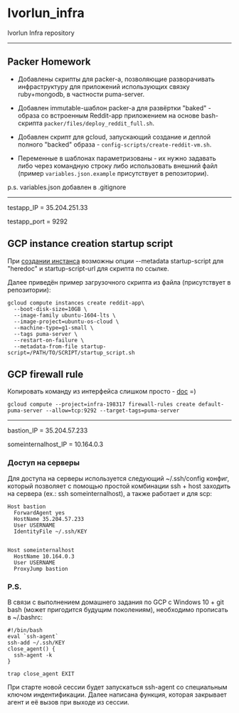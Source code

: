 # Ivorlun_infra
Ivorlun Infra repository
___
## Packer Homework

* Добавлены скрипты для packer-а, позволяющие разворачивать
инфраструктуру для приложений использующих связку ruby+mongodb, в частности 
puma-server.

* Добавлен immutable-шаблон packer-а для развёртки "baked" - образа со встроенным Reddit-app приложением
на основе bash-скрипта `packer/files/deploy_reddit_full.sh`.

* Добавлен скрипт для gcloud, запускающий создание и деплой полного "backed" образа - `config-scripts/create-reddit-vm.sh`.

* Переменные в шаблонах параметризованы - их нужно задавать либо через командную строку 
либо использовать внешний файл (пример `variables.json.example` присутствует в репозитории).

p.s. variables.json добавлен в .gitignore

___
testapp_IP = 35.204.251.33

testapp_port = 9292

##  GCP instance creation startup script
При [создании  инстанса](https://cloud.google.com/sdk/gcloud/reference/compute/instances/create "Google Cloud SDK API") возможны опции --metadata startup-script для "heredoc" и startup-script-url для скрипта по ссылке.

Далее приведён пример загрузочного скрипта из файла (присутствует в репозитории):
```
gcloud compute instances create reddit-app\
  --boot-disk-size=10GB \
  --image-family ubuntu-1604-lts \
  --image-project=ubuntu-os-cloud \
  --machine-type=g1-small \
  --tags puma-server \
  --restart-on-failure \
  --metadata-from-file startup-script=/PATH/TO/SCRIPT/startup_script.sh
```


## GCP firewall rule
Копировать команду из интерфейса слишком просто - [doc](https://cloud.google.com/sdk/gcloud/reference/compute/firewall-rules/create "Google Cloud SDK API") =) 
```
gcloud compute --project=infra-198317 firewall-rules create default-puma-server --allow=tcp:9292 --target-tags=puma-server
```
___

bastion_IP = 35.204.57.233

someinternalhost_IP = 10.164.0.3

### Доступ на серверы
Для доступа на серверы используется следующий ~/.ssh/config конфиг, 
который позволяет с помощью простой комбинации ssh + host заходить на сервера 
(ex.: ssh someinternalhost), а также работает и для scp:
```
Host bastion
  ForwardAgent yes
  HostName 35.204.57.233
  User USERNAME
  IdentityFile ~/.ssh/KEY


Host someinternalhost
  HostName 10.164.0.3
  User USERNAME
  ProxyJump bastion
```

### P.S.
В связи с выполнением домашнего задания по GCP с Windows 10 + git bash
(может пригодится будущим поколениям), необходимо прописать в ~/.bashrc:
```
#!/bin/bash
eval `ssh-agent`
ssh-add ~/.ssh/KEY
close_agent() {
  ssh-agent -k
}

trap close_agent EXIT
```
При старте новой сессии будет запускаться ssh-agent со специальным ключом индентификации.
Далее написана функция, которая закрывает агент и её вызов при выходе из сессии.
